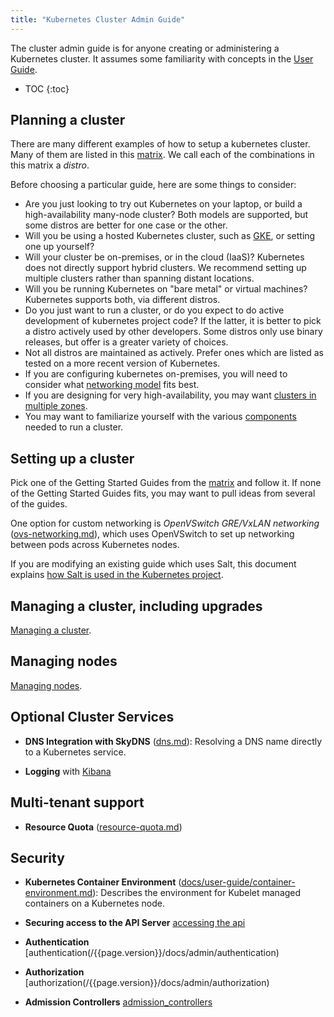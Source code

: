 ```yaml
---
title: "Kubernetes Cluster Admin Guide"
---
```

The cluster admin guide is for anyone creating or administering a Kubernetes cluster.
It assumes some familiarity with concepts in the [User Guide](/{{page.version}}/docs/user-guide/).

* TOC
{:toc}

## Planning a cluster

There are many different examples of how to setup a kubernetes cluster.  Many of them are listed in this
[matrix](/{{page.version}}/docs/getting-started-guides/).  We call each of the combinations in this matrix a *distro*.

Before choosing a particular guide, here are some things to consider:

 - Are you just looking to try out Kubernetes on your laptop, or build a high-availability many-node cluster? Both
   models are supported, but some distros are better for one case or the other.
 - Will you be using a hosted Kubernetes cluster, such as [GKE](https://cloud.google.com/container-engine), or setting
   one up yourself?
 - Will your cluster be on-premises, or in the cloud (IaaS)?  Kubernetes does not directly support hybrid clusters.  We
   recommend setting up multiple clusters rather than spanning distant locations.
 - Will you be running Kubernetes on "bare metal" or virtual machines?  Kubernetes supports both, via different distros.
 - Do you just want to run a cluster, or do you expect to do active development of kubernetes project code?  If the
   latter, it is better to pick a distro actively used by other developers.  Some distros only use binary releases, but
   offer is a greater variety of choices.
 - Not all distros are maintained as actively.  Prefer ones which are listed as tested on a more recent version of
   Kubernetes.
 - If you are configuring kubernetes on-premises, you will need to consider what [networking
   model](networking) fits best.
 - If you are designing for very high-availability, you may want [clusters in multiple zones](multi-cluster).
 - You may want to familiarize yourself with the various
   [components](cluster-components) needed to run a cluster.

## Setting up a cluster

Pick one of the Getting Started Guides from the [matrix](/{{page.version}}/docs/getting-started-guides/) and follow it.
If none of the Getting Started Guides fits, you may want to pull ideas from several of the guides.

One option for custom networking is *OpenVSwitch GRE/VxLAN networking* ([ovs-networking.md](ovs-networking)), which
uses OpenVSwitch to set up networking between pods across
  Kubernetes nodes.

If you are modifying an existing guide which uses Salt, this document explains [how Salt is used in the Kubernetes
project](salt).

## Managing a cluster, including upgrades

[Managing a cluster](cluster-management).

## Managing nodes

[Managing nodes](node).

## Optional Cluster Services

* **DNS Integration with SkyDNS** ([dns.md](dns)):
  Resolving a DNS name directly to a Kubernetes service.

* **Logging** with [Kibana](/{{page.version}}/docs/user-guide/logging)

## Multi-tenant support

* **Resource Quota** ([resource-quota.md](resource-quota))

## Security

* **Kubernetes Container Environment** ([docs/user-guide/container-environment.md](/{{page.version}}/docs/user-guide/container-environment)):
  Describes the environment for Kubelet managed containers on a Kubernetes
  node.

* **Securing access to the API Server** [accessing the api](accessing-the-api)

* **Authentication**  [authentication(/{{page.version}}/docs/admin/authentication)

* **Authorization** [authorization(/{{page.version}}/docs/admin/authorization)

* **Admission Controllers** [admission_controllers](admission-controllers)